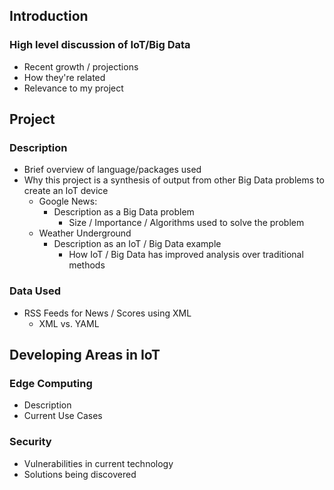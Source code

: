 ## Introduction
### High level discussion of IoT/Big Data
* Recent growth / projections
* How they're related
* Relevance to my project

## Project
### Description
* Brief overview of language/packages used
* Why this project is a synthesis of output from other Big Data problems to create an IoT device
	* Google News: 
		* Description as a Big Data problem 
			* Size / Importance / Algorithms used to solve the problem
	* Weather Underground
		* Description as an IoT / Big Data example
			* How IoT / Big Data has improved analysis over traditional methods
### Data Used
* RSS Feeds for News / Scores using XML
	* XML vs. YAML

## Developing Areas in IoT 
### Edge Computing 
* Description
* Current Use Cases
### Security
* Vulnerabilities in current technology
* Solutions being discovered
